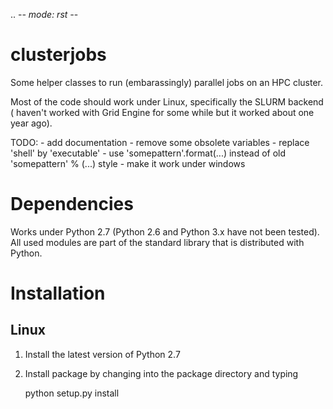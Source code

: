 .. -*- mode: rst -*-

clusterjobs
===========

Some helper classes to run (embarassingly) parallel jobs on an HPC cluster. 

Most of the code should work under Linux, specifically the SLURM backend (
haven't worked with Grid Engine for some while but it worked about one year 
ago).

TODO:
	- add documentation
    - remove some obsolete variables
    - replace 'shell' by 'executable'
    - use 'somepattern'.format(...) instead of old 'somepattern' % (...) style
    - make it work under windows


Dependencies
============

Works under Python 2.7 (Python 2.6 and Python 3.x have not been tested). All
used modules are part of the standard library that is distributed with Python.


Installation
============

Linux
-----

1. Install the latest version of Python 2.7

2. Install package by changing into the package directory and typing

	python setup.py install

